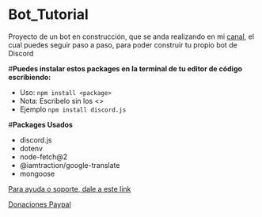 # Bot_Tutorial
Proyecto de un bot en construcción, que se anda realizando en mi [canal](https://www.youtube.com/@elalda/), el cual puedes seguir paso a paso, para poder construir tu propio bot de Discord

#**Puedes instalar estos packages en la terminal de tu editor de código escribiendo:**
- Uso: `npm install <package>`
- Nota: Escribelo sin los <>
- Ejemplo `npm install discord.js`

#**Packages Usados**
 - discord.js
 - dotenv
 - node-fetch@2
 - @iamtraction/google-translate
 - mongoose

[Para ayuda o soporte, dale a este link](https://discord.gg/JpKGJFZCzK)

[Donaciones Paypal](https://www.paypal.com/paypalme/elaldas)
